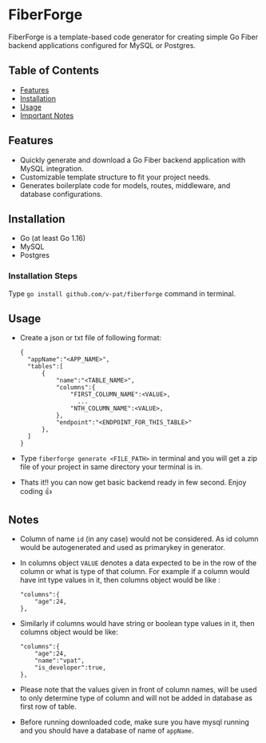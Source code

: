 # FiberForge

FiberForge is a template-based code generator for creating simple Go Fiber backend applications configured for MySQL or Postgres.

## Table of Contents

- [Features](#features)
- [Installation](#installation)
- [Usage](#usage)
- [Important Notes](#notes)

## Features

- Quickly generate and download a Go Fiber backend application with MySQL integration.
- Customizable template structure to fit your project needs.
- Generates boilerplate code for models, routes, middleware, and database configurations.


## Installation
- Go (at least Go 1.16)
- MySQL
- Postgres

### Installation Steps

Type ```go install github.com/v-pat/fiberforge``` command in terminal.

## Usage

- Create a json or txt file of following format:
  ```
  {
    "appName":"<APP_NAME>",
    "tables":[
        {
            "name":"<TABLE_NAME>",
            "columns":{
                "FIRST_COLUMN_NAME":<VALUE>,
                  ...
                "NTH_COLUMN_NAME":<VALUE>,
            },
            "endpoint":"<ENDPOINT_FOR_THIS_TABLE>"
        },
    ]
  }
  ```
- Type ```fiberforge generate <FILE_PATH>``` in terminal and you will get a zip file of your project in same directory your terminal is in.

- Thats it!! you can now get basic backend ready in few second. Enjoy coding 👍

## Notes
- Column of name ```id``` (in any case) would not be considered. As id column would be autogenerated and used as primarykey in generator.
  
- In columns object ```VALUE``` denotes a data expected to be in the row of the column or what is type of that column. For example if a column would have int type values in it, then columns object would be like :
  ```
  "columns":{
      "age":24,
  },
  ```
  
- Similarly if columns would have string or boolean type values in it, then columns object would be like:
  ```
  "columns":{
      "age":24,
      "name":"vpat",
      "is_developer":true,
  },
  ```

- Please note that the values given in front of column names, will be used to only determine type of column and will not be added in database as first row of table. 

- Before running downloaded code, make sure you have mysql running and you should have a database of name of ```appName```.

